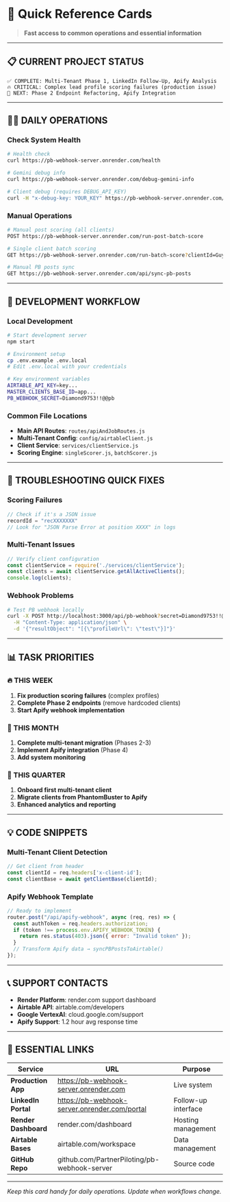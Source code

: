 # 🚀 Quick Reference Cards

> **Fast access to common operations and essential information**

---

## **📋 CURRENT PROJECT STATUS** 

```
✅ COMPLETE: Multi-Tenant Phase 1, LinkedIn Follow-Up, Apify Analysis
🔥 CRITICAL: Complex lead profile scoring failures (production issue)
🎯 NEXT: Phase 2 Endpoint Refactoring, Apify Integration
```

---

## **🏃‍♂️ DAILY OPERATIONS**

### **Check System Health**
```bash
# Health check
curl https://pb-webhook-server.onrender.com/health

# Gemini debug info  
curl https://pb-webhook-server.onrender.com/debug-gemini-info

# Client debug (requires DEBUG_API_KEY)
curl -H "x-debug-key: YOUR_KEY" https://pb-webhook-server.onrender.com/debug-clients
```

### **Manual Operations**
```bash
# Manual post scoring (all clients)
POST https://pb-webhook-server.onrender.com/run-post-batch-score

# Single client batch scoring
GET https://pb-webhook-server.onrender.com/run-batch-score?clientId=Guy-Wilson

# Manual PB posts sync
GET https://pb-webhook-server.onrender.com/api/sync-pb-posts
```

---

## **🔧 DEVELOPMENT WORKFLOW**

### **Local Development**
```bash
# Start development server
npm start

# Environment setup
cp .env.example .env.local
# Edit .env.local with your credentials

# Key environment variables
AIRTABLE_API_KEY=key...
MASTER_CLIENTS_BASE_ID=app...
PB_WEBHOOK_SECRET=Diamond9753!!@@pb
```

### **Common File Locations**
- **Main API Routes**: `routes/apiAndJobRoutes.js`
- **Multi-Tenant Config**: `config/airtableClient.js` 
- **Client Service**: `services/clientService.js`
- **Scoring Engine**: `singleScorer.js`, `batchScorer.js`

---

## **🚨 TROUBLESHOOTING QUICK FIXES**

### **Scoring Failures**
```javascript
// Check if it's a JSON issue
recordId = "recXXXXXXX"
// Look for "JSON Parse Error at position XXXX" in logs
```

### **Multi-Tenant Issues**
```javascript
// Verify client configuration
const clientService = require('./services/clientService');
const clients = await clientService.getAllActiveClients();
console.log(clients);
```

### **Webhook Problems**
```bash
# Test PB webhook locally
curl -X POST http://localhost:3000/api/pb-webhook?secret=Diamond9753!!@@pb \
  -H "Content-Type: application/json" \
  -d '{"resultObject": "[{\"profileUrl\": \"test\"}]"}'
```

---

## **📊 TASK PRIORITIES**

### **🔥 THIS WEEK**
1. **Fix production scoring failures** (complex profiles)
2. **Complete Phase 2 endpoints** (remove hardcoded clients)
3. **Start Apify webhook implementation**

### **📅 THIS MONTH** 
1. **Complete multi-tenant migration** (Phases 2-3)
2. **Implement Apify integration** (Phase 4)  
3. **Add system monitoring**

### **🎯 THIS QUARTER**
1. **Onboard first multi-tenant client**
2. **Migrate clients from PhantomBuster to Apify**
3. **Enhanced analytics and reporting**

---

## **💡 CODE SNIPPETS**

### **Multi-Tenant Client Detection**
```javascript
// Get client from header
const clientId = req.headers['x-client-id'];
const clientBase = await getClientBase(clientId);
```

### **Apify Webhook Template** 
```javascript
// Ready to implement
router.post("/api/apify-webhook", async (req, res) => {
  const authToken = req.headers.authorization;
  if (token !== process.env.APIFY_WEBHOOK_TOKEN) {
    return res.status(403).json({ error: "Invalid token" });
  }
  // Transform Apify data → syncPBPostsToAirtable()
});
```

---

## **📞 SUPPORT CONTACTS**

- **Render Platform**: render.com support dashboard
- **Airtable API**: airtable.com/developers  
- **Google VertexAI**: cloud.google.com/support
- **Apify Support**: 1.2 hour avg response time

---

## **🔗 ESSENTIAL LINKS**

| Service | URL | Purpose |
|---------|-----|---------|
| **Production App** | https://pb-webhook-server.onrender.com | Live system |
| **LinkedIn Portal** | https://pb-webhook-server.onrender.com/portal | Follow-up interface |
| **Render Dashboard** | render.com/dashboard | Hosting management |
| **Airtable Bases** | airtable.com/workspace | Data management |
| **GitHub Repo** | github.com/PartnerPiloting/pb-webhook-server | Source code |

---

*Keep this card handy for daily operations. Update when workflows change.*
